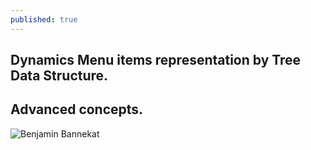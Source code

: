 ```yaml
---
published: true
---
```

## Dynamics Menu items representation by Tree Data Structure.

## Advanced concepts.
![Benjamin Bannekat](https://avatars.githubusercontent.com/u/45420562?s=400&u=c93eed66bc28003ca2033538b82fc8228a9c6152&v=4)
